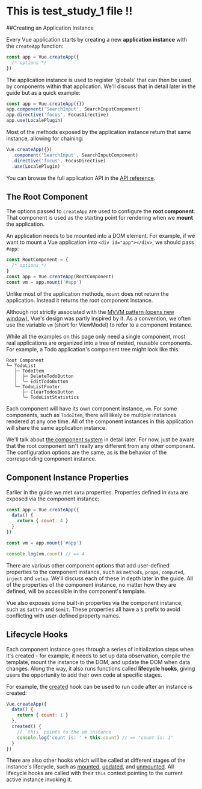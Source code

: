 # This is test_study_1 file !!

##Creating an Application Instance

Every Vue application starts by creating a new **application instance** with the `createApp` function:

```js
const app = Vue.createApp({
  /* options */
})
```

The application instance is used to register 'globals' that can then be used by components within that application. We'll discuss that in detail later in the guide but as a quick example:

```js
const app = Vue.createApp({})
app.component('SearchInput', SearchInputComponent)
app.directive('focus', FocusDirective)
app.use(LocalePlugin)
```

Most of the methods exposed by the application instance return that same instance, allowing for chaining:

```js
Vue.createApp({})
  .component('SearchInput', SearchInputComponent)
  .directive('focus', FocusDirective)
  .use(LocalePlugin)
```

You can browse the full application API in the [API reference](https://v3.vuejs.org/api/application-api.html).

## The Root Component

The options passed to `createApp` are used to configure the **root component**. That component is used as the starting point for rendering when we **mount** the application.

An application needs to be mounted into a DOM element. For example, if we want to mount a Vue application into `<div id="app"></div>`, we should pass `#app`:

```js
const RootComponent = {
  /* options */
}
const app = Vue.createApp(RootComponent)
const vm = app.mount('#app')
```

Unlike most of the application methods, `mount` does not return the application. Instead it returns the root component instance.

Although not strictly associated with the [MVVM pattern (opens new window)](https://en.wikipedia.org/wiki/Model_View_ViewModel), Vue's design was partly inspired by it. As a convention, we often use the variable `vm` (short for ViewModel) to refer to a component instance.

While all the examples on this page only need a single component, most real applications are organized into a tree of nested, reusable components. For example, a Todo application's component tree might look like this:

```text
Root Component
└─ TodoList
   ├─ TodoItem
   │  ├─ DeleteTodoButton
   │  └─ EditTodoButton
   └─ TodoListFooter
      ├─ ClearTodosButton
      └─ TodoListStatistics
```

Each component will have its own component instance, `vm`. For some components, such as `TodoItem`, there will likely be multiple instances rendered at any one time. All of the component instances in this application will share the same application instance.

We'll talk about [the component system](https://v3.vuejs.org/guide/component-basics.html) in detail later. For now, just be aware that the root component isn't really any different from any other component. The configuration options are the same, as is the behavior of the corresponding component instance.

## Component Instance Properties

Earlier in the guide we met `data` properties. Properties defined in `data` are exposed via the component instance:

```js
const app = Vue.createApp({
  data() {
    return { count: 4 }
  }
})

const vm = app.mount('#app')

console.log(vm.count) // => 4
```

There are various other component options that add user-defined properties to the component instance, such as `methods`, `props`, `computed`, `inject` and `setup`. We'll discuss each of these in depth later in the guide. All of the properties of the component instance, no matter how they are defined, will be accessible in the component's template.

Vue also exposes some built-in properties via the component instance, such as `$attrs` and `$emit`. These properties all have a `$` prefix to avoid conflicting with user-defined property names.

## Lifecycle Hooks

Each component instance goes through a series of initialization steps when it's created - for example, it needs to set up data observation, compile the template, mount the instance to the DOM, and update the DOM when data changes. Along the way, it also runs functions called **lifecycle hooks**, giving users the opportunity to add their own code at specific stages.

For example, the [created](https://v3.vuejs.org/api/options-lifecycle-hooks.html#created) hook can be used to run code after an instance is created:

```js
Vue.createApp({
  data() {
    return { count: 1 }
  },
  created() {
    // `this` points to the vm instance
    console.log('count is: ' + this.count) // => "count is: 1"
  }
})
```

There are also other hooks which will be called at different stages of the instance's lifecycle, such as [mounted](https://v3.vuejs.org/api/options-lifecycle-hooks.html#mounted), [updated](https://v3.vuejs.org/api/options-lifecycle-hooks.html#updated), and [unmounted](https://v3.vuejs.org/api/options-lifecycle-hooks.html#unmounted). All lifecycle hooks are called with their `this` context pointing to the current active instance invoking it.

